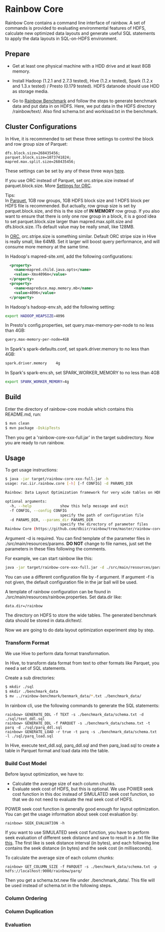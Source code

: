 # Rainbow Core

Rainbow Core contains a command line interface of rainbow.
A set of commands is provided to evaluating environmental features of
HDFS, calculate new optimized data layouts and generate useful SQL
statements to apply the data layouts in SQL-on-HDFS environment.

## Prepare

- Get at least one physical machine with a HDD drive and at least 8GB memory.

- Install Hadoop (1.2.1 and 2.7.3 tested), Hive (1.2.x tested), Spark (1.2.x and 1.3.x tested) / Presto (0.179 tested).
HDFS datanode should use HDD as storage media.

- Go to [Rainbow Benchmark](https://github.com/dbiir/rainbow/tree/master/rainbow-benchmark)
  and follow the steps to generate benchmark data and put data in on HDFS.
  Here, we put data in the HDFS directory /rainbow/text/.
  Also find schema.txt and workload.txt in the benchmark.

## Cluster Configurations
In Hive, it is recommended to set these three settings to
control the block and row group size of Parquet:
```
dfs.block.size=268435456;
parquet.block.size=1073741824;
mapred.max.split.size=268435456;
```

These settings can be set by any of these three ways [here](https://cwiki.apache.org/confluence/display/Hive/AdminManual+Configuration).

If you use ORC instead of Parquet,
set orc.stripe.size instead of parquet.block.size.
More [Settings for ORC](https://orc.apache.org/docs/hive-config.html).

>
Tips:\
In [Parquet](http://parquet.apache.org/documentation/latest/),
1GB row groups, 1GB HDFS block size and 1 HDFS block per HDFS file
is recommended. But actually,
row group size is set by parquet.block.size, and this is the size of **IN MEMORY**
row group. If you also want to ensure that there is only one row group in a block,
it is a good idea to set parquet.block.size larger than mapred.max.split.size and
dfs.block.size. ITs default value may be really small, like 128MB.
>
In [ORC](https://orc.apache.org/docs/hive-config.html),
orc.stripe.size is something similar. Default ORC stripe size in Hive is
really small, like 64MB. Set it larger will boost query performance, and
will consume more memory at the same time.
>

In Hadoop's mapred-site.xml, add the following configurations:
```xml
  <property>
    <name>mapred.child.java.opts</name>
    <value>-Xmx4096m</value>
  </property>
  <property>
    <name>mapreduce.map.memory.mb</name>
    <value>4096</value>
  </property>
```

In Hadoop's hadoop-env.sh, add the following setting:
```sh
export HADOOP_HEAPSIZE=4096
```

In Presto's config.properties, set query.max-memory-per-node to no less than 4GB:
```sh
query.max-memory-per-node=4GB
```

In Spark's spark-defaults.conf, set spark.driver.memory to no less than 4GB:
```sh
spark.driver.memory    4g
```

In Spark's spark-env.sh, set SPARK_WORKER_MEMORY to no less than 4GB
```sh
export SPARK_WORKER_MEMORY=4g
```

## Build

Enter the directory of rainbow-core module which contains this README.md, run:
```bash
$ mvn clean
$ mvn package -DskipTests
```

Then you get a 'rainbow-core-xxx-full.jar' in the target subdirectory.
Now you are ready to run rainbow.

## Usage

To get usage instructions:
```bash
$ java -jar target/rainbow-core-xxx-full.jar -h
usage: ruc.iir.rainbow.core [-h] [-f CONFIG] -d PARAMS_DIR

Rainbow: Data Layout Optimization framework for very wide tables on HDFS.

optional arguments:
  -h, --help             show this help message and exit
  -f CONFIG, --config CONFIG
                         specify the path of configuration file
  -d PARAMS_DIR, --params_dir PARAMS_DIR
                         specify the directory of parameter files
Rainbow Core (https://github.com/dbiir/rainbow/tree/master/rainbow-core).
```

Argument -d is required. You can find template of the parameter files
in ./src/main/resources/params. **DO NOT** change to file names,
just set the parameters in these files following the comments.

For example, we can start rainbow like this:
```bash
java -jar target/rainbow-core-xxx-full.jar -d ./src/main/resources/params
```

You can use a different configuration file by -f argument.
If argument -f is not given, the default configuration file in the jar ball will be used.

A template of rainbow configuration can be found in ./src/main/resources/rainbow.properties.
Set data.dir like:
```
data.dir=/rainbow
```
The directory on HDFS to store the wide tables. The generated benchmark data
should be stored in data.dir/text/.

Now we are going to do data layout optimization experiment step by step.

### Transform Format

We use Hive to perform data format transformation.

In Hive, to transform data format from text to other formats like Parquet,
you need a set of SQL statements.

Create a sub directories:
```bash
$ mkdir ./sql
$ mkdir ./benchmark_data
$ mv ../rainbow-benchmark/benmark_data/*.txt ./benchmark_data/
```

In rainbow cli, use the following commands to generate the SQL statements:
```
rainbow> GENERATE_DDL -f TEXT -s ./benchmark_data/schema.txt -d ./sql/text_ddl.sql
rainbow> GENERATE_DDL -f PARQUET -s ./benchmark_data/schema.txt -t parq -d ./sql/parq_ddl.sql
rainbow> GENERATE_LOAD -r true -t parq -s ./benchmark_data/schema.txt -l ./sql/parq_load.sql
```

In Hive, execute text_ddl.sql, parq_ddl.sql and then parq_load.sql
to create a table in Parquet format and load data into the table.

### Build Cost Model

Before layout optimization, we have to:
- Calculate the average size of each column chunks.
- Evaluate seek cost of HDFS, but this is optional. We use POWER
seek cost function in this doc instead of SIMULATED seek cost function, so that we
do not need to evaluate the real seek cost of HDFS.

POWER seek cost function is generally good enough for layout optimization.
You can get the usage information about seek cost evaluation by:
```
rainbow> SEEK_EVALUATION -h
```

If you want to use SIMULATED seek cost function,
you have to perform seek evaluation of different seek distance and save
to result in a .txt file like [this](https://github.com/dbiir/rainbow/blob/master/rainbow-layout/src/test/resources/seek_cost.txt).
The first like is seek distance interval (in bytes), and each following line contains
the seek distance (in bytes) and the seek cost (in milliseconds).

To calculate the average size of each column chunks:
```
rainbow> GET_COLUMN_SIZE -f PARQUET -s ./benchmark_data/schema.txt -p hdfs://localhost:9000/rainbow/parq/
```

Then you get a schema.txt.new file under ./benchmark_data/.
This file will be used instead of schema.txt in the following steps.

### Column Ordering

### Column Duplication

### Evaluation

